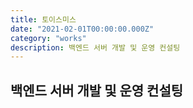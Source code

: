 ```yaml
---
title: 토이스미스
date: "2021-02-01T00:00:00.000Z"
category: "works"
description: 백엔드 서버 개발 및 운영 컨설팅
---
```


## 백엔드 서버 개발 및 운영 컨설팅
